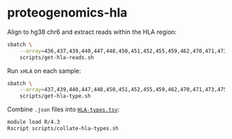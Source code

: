 # proteogenomics-hla

Align to hg38 chr6 and extract reads within the HLA region:
```bash
sbatch \
    --array=436,437,439,440,447,448,450,451,452,455,459,462,470,471,473,475,478,480,603,604,606,607,608,609,611,612,613,616,667,669,670,672,673,5666%17 \
    scripts/get-hla-reads.sh
```

Run `xHLA` on each sample:
```bash
sbatch \
    --array=437,439,440,447,448,450,451,452,455,459,462,470,471,473,475,478,480,603,604,606,607,608,609,611,612,613,616,667,669,670,672,673,5666%5 \
    scripts/get-hla-type.sh
```

Combine `.json` files into [`HLA-types.tsv`](HLA-types.tsv):
```bash
module load R/4.3
Rscript scripts/collate-hla-types.sh
```